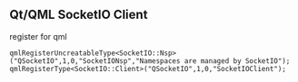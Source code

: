 Qt/QML SocketIO Client
----------------------

register for qml

    qmlRegisterUncreatableType<SocketIO::Nsp>("QSocketIO",1,0,"SocketIONsp","Namespaces are managed by SocketIO");
    qmlRegisterType<SocketIO::Client>("QSocketIO",1,0,"SocketIOClient");
